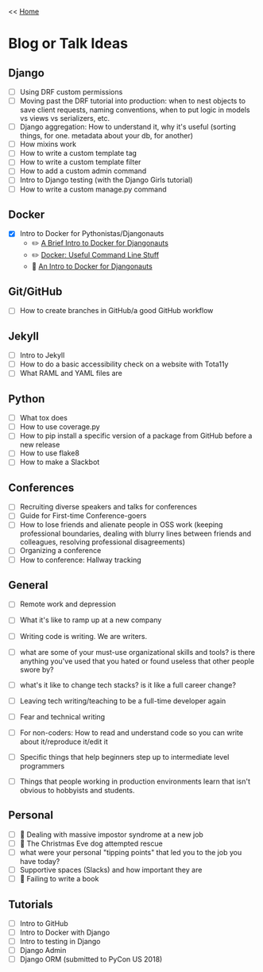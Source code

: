 << [Home](../README.md)

# Blog or Talk Ideas

## Django 

- [ ] Using DRF custom permissions 
- [ ] Moving past the DRF tutorial into production: when to nest objects to save client requests, naming conventions, when to put logic in models vs views vs serializers, etc.
- [ ] Django aggregation: How to understand it, why it's useful (sorting things, for one. metadata about your db, for another) 
- [ ] How mixins work 
- [ ] How to write a custom template tag 
- [ ] How to write a custom template filter 
- [ ] How to add a custom admin command 
- [ ] Intro to Django testing (with the Django Girls tutorial)
- [ ] How to write a custom manage.py command

## Docker 

- [x] Intro to Docker for Pythonistas/Djangonauts 
  - ✏️ [A Brief Intro to Docker for Djangonauts](https://www.revsys.com/tidbits/brief-intro-docker-djangonauts/) 
  - ✏️ [Docker: Useful Command Line Stuff](https://www.revsys.com/tidbits/docker-useful-command-line-stuff/) 
  - 📣 [An Intro to Docker for Djangonauts](https://2018.djangocontent.eu/hd/talk/RLZMPK/)

## Git/GitHub 

- [ ] How to create branches in GitHub/a good GitHub workflow 

## Jekyll 

- [ ] Intro to Jekyll 
- [ ] How to do a basic accessibility check on a website with Tota11y
- [ ] What RAML and YAML files are 

## Python 

- [ ] What tox does 
- [ ] How to use coverage.py 
- [ ] How to pip install a specific version of a package from GitHub before a new release
- [ ] How to use flake8 
- [ ] How to make a Slackbot

## Conferences 

- [ ] Recruiting diverse speakers and talks for conferences
- [ ] Guide for First-time Conference-goers
- [ ] How to lose friends and alienate people in OSS work (keeping professional boundaries, dealing with blurry lines between friends and colleagues, resolving professional disagreements)
- [ ] Organizing a conference 
- [ ] How to conference: Hallway tracking 

## General 


- [ ] Remote work and depression
- [ ] What it's like to ramp up at a new company 
- [ ] Writing code is writing. We are writers. 
- [ ] what are some of your must-use organizational skills and tools? is there anything you've used that you hated or found useless that other people swore by?
- [ ] what's it like to change tech stacks? is it like a full career change?
- [ ] Leaving tech writing/teaching to be a full-time developer again 
- [ ] Fear and technical writing 
- [ ] For non-coders: How to read and understand code so you can write about it/reproduce it/edit it
- [ ] Specific things that help beginners step up to intermediate level programmers
- [ ] Things that people working in production environments learn that isn't obvious to hobbyists and students.


## Personal 

- [ ] 🥐 Dealing with massive impostor syndrome at a new job 
- [ ] 🥐 The Christmas Eve dog attempted rescue 
- [ ] what were your personal "tipping points" that led you to the job you have today?
- [ ] Supportive spaces (Slacks) and how important they are 
- [ ] 🥐  Failing to write a book 

## Tutorials 

- [ ] Intro to GitHub 
- [ ] Intro to Docker with Django 
- [ ] Intro to testing in Django 
- [ ] Django Admin 
- [ ] Django ORM (submitted to PyCon US 2018) 
